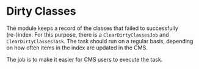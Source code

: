 # Dirty Classes

The module keeps a record of the classes that failed to successfully (re-)index.
For this purpose, there is a `ClearDirtyClassesJob` and `ClearDirtyClassesTask`. The
task should run on a regular basis, depending on how often items in the index are updated
in the CMS.

The job is to make it easier for CMS users to execute the task.
